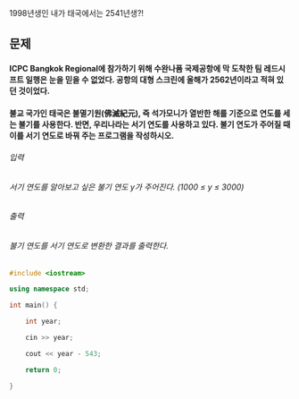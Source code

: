 1998년생인 내가 태국에서는 2541년생?!
## 문제
#### ICPC Bangkok Regional에 참가하기 위해 수완나품 국제공항에 막 도착한 팀 레드시프트 일행은 눈을 믿을 수 없었다. 공항의 대형 스크린에 올해가 2562년이라고 적혀 있던 것이었다.

#### 불교 국가인 태국은 불멸기원(佛滅紀元), 즉 석가모니가 열반한 해를 기준으로 연도를 세는 불기를 사용한다. 반면, 우리나라는 서기 연도를 사용하고 있다. 불기 연도가 주어질 때 이를 서기 연도로 바꿔 주는 프로그램을 작성하시오.

###### 입력
###### 서기 연도를 알아보고 싶은 불기 연도 y가 주어진다. (1000 ≤ y ≤ 3000)

###### 출력
###### 불기 연도를 서기 연도로 변환한 결과를 출력한다.

```c++
#include <iostream>

using namespace std;

int main() {

	int year;

	cin >> year;

	cout << year - 543;

	return 0;

}
```
